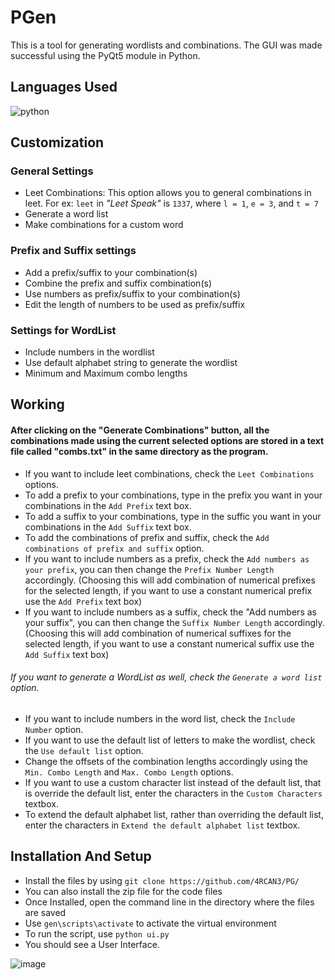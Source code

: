 # PGen
This is a tool for generating wordlists and combinations.
The GUI was made successful using the PyQt5 module in Python.

## Languages Used
<img src = "https://img.shields.io/badge/python%20-%236C0101.svg?style=for-the-badge&logo=python&logoColor=white" alt="python"/>

## Customization
### General Settings
- Leet Combinations: This option allows you to general combinations in leet. For ex: `leet` in _"Leet Speak"_ is `1337`, where `l = 1`, `e = 3`, and `t = 7`
- Generate a word list
- Make combinations for a custom word

### Prefix and Suffix settings
- Add a prefix/suffix to your combination(s)
- Combine the prefix and suffix combination(s)
- Use numbers as prefix/suffix to your combination(s)
- Edit the length of numbers to be used as prefix/suffix

### Settings for WordList
- Include numbers in the wordlist
- Use default alphabet string to generate the wordlist
- Minimum and Maximum combo lengths

## Working
#### After clicking on the "Generate Combinations" button, all the combinations made using the current selected options are stored in a text file called "combs.txt" in the same directory as the program.

- If you want to include leet combinations, check the `Leet Combinations` options.
- To add a prefix to your combinations, type in the prefix you want in your combinations in the `Add Prefix` text box.
- To add a suffix to your combinations, type in the suffic you want in your combinations in the `Add Suffix` text box.
- To add the combinations of prefix and suffix, check the `Add combinations of prefix and suffix` option. 
- If you want to include numbers as a prefix, check the `Add numbers as your prefix`, you can then change the `Prefix Number Length` accordingly. (Choosing this will add combination of numerical prefixes for the selected length, if you want to use a constant numerical prefix use the `Add Prefix` text box)
- If you want to include numbers as a suffix, check the "Add numbers as your suffix", you can then change the `Suffix Number Length` accordingly. (Choosing this will add combination of numerical suffixes for the selected length, if you want to use a constant numerical suffix use the `Add Suffix` text box)

###### If you want to generate a WordList as well, check the `Generate a word list` option.
- If you want to include numbers in the word list, check the `Include Number` option.
- If you want to use the default list of letters to make the wordlist, check the `Use default list` option.
- Change the offsets of the combination lengths accordingly using the `Min. Combo Length` and `Max. Combo Length` options.
- If you want to use a custom character list instead of the default list, that is override the default list, enter the characters in the `Custom Characters` textbox.
- To extend the default alphabet list, rather than overriding the default list, enter the characters in `Extend the default alphabet list` textbox.


## Installation And Setup

- Install the files by using `git clone https://github.com/4RCAN3/PG/`
- You can also install the zip file for the code files
- Once Installed, open the command line in the directory where the files are saved
- Use `gen\scripts\activate` to activate the virtual environment
- To run the script, use `python ui.py`
- You should see a User Interface.

![image](https://user-images.githubusercontent.com/69053040/112120536-592f2b80-8be4-11eb-8534-c90524b41dba.png)
